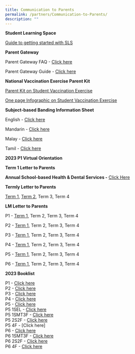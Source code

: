 ```yaml
---
title: Communication to Parents
permalink: /partners/Communication-to-Parents/
description: ""
---
```

**Student Learning Space**

[Guide to getting started with SLS](/files/Annexes%20to%20Letter%20to%20Parents.pdf)

  

**Parent Gateway**

Parent Gateway FAQ - [Click here](/files/Annexes%20to%20Letter%20to%20Parents.pdf)

Parent Gateway Guide - [Click here](/files/Parents%20Gateway%20User%20Guide.pdf)

  

**National Vaccination Exercise Parent Kit**

[Parent Kit on Student Vaccination Exercise](/files/Resource%202%20Parent%20Kit%20on%20Student%20Vaccination%20Exercise.pdf)

[One page Infographic on Student Vaccination Exercise](/files/Resource%203%20One%20page%20Infographic%20on%20Student%20Vaccination%20Exercise.pdf)

  

**Subject-based Banding Information Sheet**

English - [Click here](/files/MOE_SBB_ENG_revised%201%20Mar%202018.pdf)

Mandarin - [Click here](/files/MOE_SBB_CHI_revised%201%20Mar%202018.pdf)

Malay - [Click here](/files/MOE_SBB_ML_revised%201%20Mar%202018.pdf)

Tamil - [Click here](/files/MOE_SBB_TL_revised%201%20Mar%202018.pdf)

**2023 P1 Virtual Orientation**  



  

**Term 1 Letter to Parents**

**Annual School-based Health & Dental Services -** [Click Here](/files/Letter%20to%20P1%20Parents_Final.pdf)

**Termly Letter to Parents**

[Term 1](/files/Term%201%20Letter%20to%20Parents%202023.pdf), [Term 2](/files/Term%202%20Letter%20to%20Parents%202023.pdf), Term 3, Term 4
  

**LM Letter to Parents**

P1 - [Term 1](/files/P1%20Term%201%20Level%20Letter%202023.pdf), Term 2, Term 3, Term 4

P2 - [Term 1](/files/P2%20Term%201%20Level%20Letter%202023.pdf), Term 2, Term 3, Term 4

P3 - [Term 1](/files/P3%20Term%201%20Level%20Letter%202023.pdf), Term 2, Term 3, Term 4

P4 - [Term 1](/files/P4%20Term%201%20Level%20Letter%202023.pdf), Term 2, Term 3, Term 4

P5 - [Term 1](/files/P5%20Term%201%20Level%20Letter%202023.pdf), Term 2, Term 3, Term 4

P6 - [Term 1](/files/P6%20Term%201%20Level%20Letter%202023.pdf), Term 2, Term 3, Term 4

  

**2023 Booklist**  

P1 - [Click here](/files/Primary%201.pdf)
<br>P2 - [Click here](/files/Primary%202.pdf)
<br>P3 - [Click here](/files/Primary%203.pdf)
<br>P4 - [Click here](/files/Primary%204.pdf)
<br>P5 - [Click here](/files/Primary%205.pdf)
<br>P5 1SEL - [Click here](/files/5%201SEL3F.pdf)
<br>P5 1SMT3F - [Click here](/files/5%201SMT3F.pdf)
<br>P5 2S2F - [Click here](/files/5%202S2F%20(1).pdf)
<br>P5 4F - [Click here]
<br>P6 - [Click here](/files/Primary%206.pdf)
<br>P6 1SMT3F - [Click here](/files/6%201SMT3F.pdf)
<br>P6 2S2F - [Click here](/files/6%202S2F.pdf)
<br>P6 4F - [Click here](/files/6%204F.pdf)